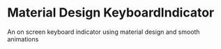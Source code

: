 # Material Design KeyboardIndicator
An on screen keyboard indicator using material design and smooth animations
